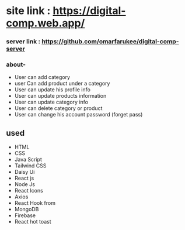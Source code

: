 # site link : https://digital-comp.web.app/ 

### server link : https://github.com/omarfarukee/digital-comp-server 

### about-
- User can add category 
- user Can add product under a category 
- User can update his profile info 
- User can update products information 
- User can update category info 
- User can delete category or product
- User can change his account password (forget pass) 

## used 
- HTML 
- CSS 
- Java Script 
- Tailwind CSS 
- Daisy Ui 
- React js 
- Node Js 
- React Icons 
- Axios 
- React Hook from 
- MongoDB 
- Firebase 
- React hot toast 